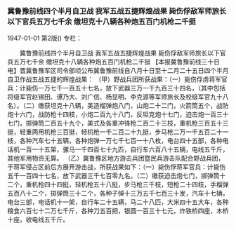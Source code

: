 ### 冀鲁豫前线四个半月自卫战  我军五战五捷辉煌战果  毙伤俘敌军师旅长以下官兵五万七千余  缴坦克十八辆各种炮五百门机枪二千挺

1947-01-01
第2版()
专栏：

　　冀鲁豫前线四个半月自卫战
    我军五战五捷辉煌战果
    毙伤俘敌军师旅长以下官兵五万七千余
    缴坦克十八辆各种炮五百门机枪二千挺
    【本报冀鲁豫前线三十日电】晋冀鲁豫军区司令部顷公布冀鲁豫前线自八月十日至十二月二十五日四个半月自卫作战五战五捷的辉煌战果：
    （甲）野战兵团所获战果：（一）毙伤俘虏蒋军官兵：计毙伤一万七千一百五十七名，放下武器三万一千九百三十四名，（其中包括将级军官赵锡田、谭乃大、刘广信、杨显明、李克源等军师旅长及校级军官九十八名）。（二）缴获坦克十八辆，美造榴弹炮八门，山炮二十二门，火箭筒五个，战防炮十六门，战防枪十四枝，小炮二百九十八门，反坦克炮十七门，迫击炮一百三十七门，掷弹筒二百五十九个，美式及各重冲锋枪二百二十三枝，重机枪三百五十三挺，轻重两用机枪三百挺，轻机枪一千二百二十九挺，步马枪二万一千五百二十一枝，各种汽车七十五辆，各种炮弹一万七千七百一十八枚，电台四十五部，各种电话机一百一十五架，骡马一千四百七十九匹，自行车六百八十五辆，电线五千斤，其他军用物资无算。
    （乙）冀鲁豫区地方游击兵团暨民兵游击队配合野战兵团，于蒋军侵占区前后方展开游击战，所获战果如下：（一）毙伤俘蒋军官兵：计毙伤五千一百四十七名，放下武器三千七百零九名。（二）缴获迫击炮七门，掷弹筒十二个，重机枪四十四挺，轻机枪五十八挺，步马枪三千枝，短枪二十四枝，手榴弹五百八十二个，掷弹筒三十二个，各种子弹十三万五千七百三十发，汽车十七辆，电台三部，电话机十一架，自行车二十五辆，马二十八匹，大米四十五大车，各种粮食六百七十二万七千斤，各种刀五百把，银圆一百三十七元，炸铁桥四座，木桥十座，收电线五千斤。
